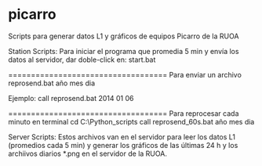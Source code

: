 # picarro
Scripts para generar datos L1 y gráficos de equipos Picarro de la RUOA

Station Scripts:
Para iniciar el programa que promedia 5 min y envía los datos al servidor, dar doble-click en:
start.bat

===================================
Para enviar un archivo
reprosend.bat año mes dia

Ejemplo: 
call reprosend.bat 2014 01 06

===================================
Para reprocesar cada minuto
en terminal
cd C:\Python_scripts
call reprosend_60s.bat año mes dia

Server Scripts:
Estos archivos van en el servidor para leer los datos L1 (promedios cada 5 min) y generar los gráficos de las últimas 24 h y los archiivos diarios *.png en el servidor de la RUOA.

